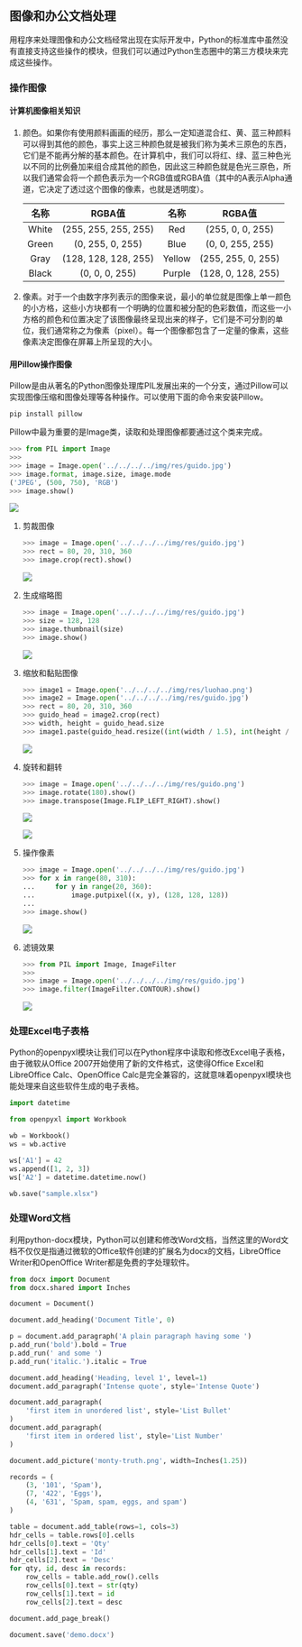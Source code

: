 ## 图像和办公文档处理

用程序来处理图像和办公文档经常出现在实际开发中，Python的标准库中虽然没有直接支持这些操作的模块，但我们可以通过Python生态圈中的第三方模块来完成这些操作。

### 操作图像

#### 计算机图像相关知识

1. 颜色。如果你有使用颜料画画的经历，那么一定知道混合红、黄、蓝三种颜料可以得到其他的颜色，事实上这三种颜色就是被我们称为美术三原色的东西，它们是不能再分解的基本颜色。在计算机中，我们可以将红、绿、蓝三种色光以不同的比例叠加来组合成其他的颜色，因此这三种颜色就是色光三原色，所以我们通常会将一个颜色表示为一个RGB值或RGBA值（其中的A表示Alpha通道，它决定了透过这个图像的像素，也就是透明度）。

      | 名称  |        RGBA值        |  名称  |       RGBA值       |
      | :---: | :------------------: | :----: | :----------------: |
      | White | (255, 255, 255, 255) |  Red   |  (255, 0, 0, 255)  |
      | Green |   (0, 255, 0, 255)   |  Blue  |  (0, 0, 255, 255)  |
      | Gray  | (128, 128, 128, 255) | Yellow | (255, 255, 0, 255) |
      | Black |    (0, 0, 0, 255)    | Purple | (128, 0, 128, 255) |

2. 像素。对于一个由数字序列表示的图像来说，最小的单位就是图像上单一颜色的小方格，这些小方块都有一个明确的位置和被分配的色彩数值，而这些一小方格的颜色和位置决定了该图像最终呈现出来的样子，它们是不可分割的单位，我们通常称之为像素（pixel）。每一个图像都包含了一定量的像素，这些像素决定图像在屏幕上所呈现的大小。

#### 用Pillow操作图像

Pillow是由从著名的Python图像处理库PIL发展出来的一个分支，通过Pillow可以实现图像压缩和图像处理等各种操作。可以使用下面的命令来安装Pillow。

```Shell
pip install pillow
```

Pillow中最为重要的是Image类，读取和处理图像都要通过这个类来完成。

```Python
>>> from PIL import Image
>>>
>>> image = Image.open('../../../../img/res/guido.jpg')
>>> image.format, image.size, image.mode
('JPEG', (500, 750), 'RGB')
>>> image.show()
```

![](../../../../img/res/image-show.png)

1. 剪裁图像

      ```Python
      >>> image = Image.open('../../../../img/res/guido.jpg')
      >>> rect = 80, 20, 310, 360
      >>> image.crop(rect).show()
      ```

      ![](../../../../img/res/image-crop.png)

2. 生成缩略图

      ```Python
      >>> image = Image.open('../../../../img/res/guido.jpg')
      >>> size = 128, 128
      >>> image.thumbnail(size)
      >>> image.show()
      ```

      ![](../../../../img/res/image-thumbnail.png)

3. 缩放和黏贴图像

      ```Python
      >>> image1 = Image.open('../../../../img/res/luohao.png')
      >>> image2 = Image.open('../../../../img/res/guido.jpg')
      >>> rect = 80, 20, 310, 360
      >>> guido_head = image2.crop(rect)
      >>> width, height = guido_head.size
      >>> image1.paste(guido_head.resize((int(width / 1.5), int(height / 1.5))), (172, 40))
      ```

      ![](../../../../img/res/image-paste.png)

4. 旋转和翻转

      ```Python
      >>> image = Image.open('../../../../img/res/guido.png')
      >>> image.rotate(180).show()
      >>> image.transpose(Image.FLIP_LEFT_RIGHT).show()
      ```

      ![](../../../../img/res/image-rotate.png)

      ![](../../../../img/res/image-transpose.png)

5. 操作像素

      ```Python
      >>> image = Image.open('../../../../img/res/guido.jpg')
      >>> for x in range(80, 310):
      ...     for y in range(20, 360):
      ...         image.putpixel((x, y), (128, 128, 128))
      ... 
      >>> image.show()
      ```

      ![](../../../../img/res/image-putpixel.png)

6. 滤镜效果

      ```Python
      >>> from PIL import Image, ImageFilter
      >>>
      >>> image = Image.open('../../../../img/res/guido.jpg')
      >>> image.filter(ImageFilter.CONTOUR).show()
      ```

      ![](../../../../img/res/image-filter.png)

### 处理Excel电子表格

Python的openpyxl模块让我们可以在Python程序中读取和修改Excel电子表格，由于微软从Office 2007开始使用了新的文件格式，这使得Office Excel和LibreOffice Calc、OpenOffice Calc是完全兼容的，这就意味着openpyxl模块也能处理来自这些软件生成的电子表格。

```Python
import datetime

from openpyxl import Workbook

wb = Workbook()
ws = wb.active

ws['A1'] = 42
ws.append([1, 2, 3])
ws['A2'] = datetime.datetime.now()

wb.save("sample.xlsx")
```

### 处理Word文档

利用python-docx模块，Python可以创建和修改Word文档，当然这里的Word文档不仅仅是指通过微软的Office软件创建的扩展名为docx的文档，LibreOffice Writer和OpenOffice Writer都是免费的字处理软件。

```Python
from docx import Document
from docx.shared import Inches

document = Document()

document.add_heading('Document Title', 0)

p = document.add_paragraph('A plain paragraph having some ')
p.add_run('bold').bold = True
p.add_run(' and some ')
p.add_run('italic.').italic = True

document.add_heading('Heading, level 1', level=1)
document.add_paragraph('Intense quote', style='Intense Quote')

document.add_paragraph(
    'first item in unordered list', style='List Bullet'
)
document.add_paragraph(
    'first item in ordered list', style='List Number'
)

document.add_picture('monty-truth.png', width=Inches(1.25))

records = (
    (3, '101', 'Spam'),
    (7, '422', 'Eggs'),
    (4, '631', 'Spam, spam, eggs, and spam')
)

table = document.add_table(rows=1, cols=3)
hdr_cells = table.rows[0].cells
hdr_cells[0].text = 'Qty'
hdr_cells[1].text = 'Id'
hdr_cells[2].text = 'Desc'
for qty, id, desc in records:
    row_cells = table.add_row().cells
    row_cells[0].text = str(qty)
    row_cells[1].text = id
    row_cells[2].text = desc

document.add_page_break()

document.save('demo.docx')
```
